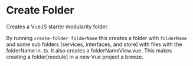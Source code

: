 # Create Folder
 Creates a VueJS starter modularity folder.

 By running `create-folder folderName` this creates a folder with `folderName` and some sub folders [services, interfaces, and store] with files with the folderName in .ts. It also creates a folderNameView.vue.
 This makes creating a folder[module] in a new Vue project a breeze.
